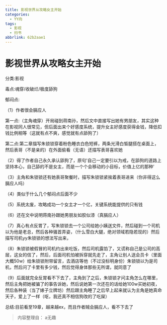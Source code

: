 ```yaml
---
title: 影视世界从攻略女主开始
categories:
  - YY向
tags:
  - 影视
  - 扫书
abbrlink: 62b2aae1
---
```

# 影视世界从攻略女主开始
分类:影视

毒点:魂穿/收破烂/极度舔狗

郁闷点:

（1）作者很会膈应人

第一点:（主角魂穿）开局碰到蒋南孙，然后文中直接写出她有男朋友，其实这种在影视同人很常见，但后面出来个好感度系统，提升女主好感度获得金钱，降低扣钱比例相等（这就有点不爽，感觉就有点舔狗了）

第二点:第二章描写朱锁锁穿着粉色睡衣白色短裤，两条光滑白皙腿搭在桌面上，然后表哥（不是亲的）在外面偷看（无语）还描写表哥喜欢她

（2）得了作者自己永久承认舔狗了，原句'自己一定要引以为戒，在舔狗的道路上坚持本心，自己舔的不是女主，而是一个个会移动的小目标，价值上亿的那种'

（3）主角和朱锁锁还有她表哥聚餐时，描写朱锁锁紧挨着表哥进来（你非得这么膈应人吗）

（4）类似于什么几个郁闷点后面不少

（5）系统太废，攻略成功一个女主才一个亿，关键系统能提供的只有钱

（6）还在文中说明蒋南孙跟她男朋友如胶似漆（真膈应人）

（7）真心有点反胃了，写朱锁锁去一个公司给她小姨送文件，然后碰到一个司机以为他是老总，然后各种骚首弄姿，（什么雪白大腿，绝对领域若隐若现的）然后描写司机yy朱锁锁的想法写出来，

（8）朱锁锁被假冒的司机约出来吃饭，然后司机露馅了，又谎称自己是公司的高层，这女的信了，然后，后面司机怕被拆穿就先走了，主角让别人送会员卡（里面大概50w）给朱锁锁附带留言，去酒店等他（不过没标明身份）朱锁锁以为是司机，然后问了卡里有多少钱，然后觉得身体那些无所谓，就同意了

（9）后面就完全反胃看不下去了，主角到了之后，朱锁锁才问主角怎么在哪里，然后主角把她被骗了的事告诉她，然后说她第一次还在的话给她100w买她初夜，然后各种装（当了婊子立牌坊）然后跟主角睡了之后早上起来就认为主角是她真命天子，爱上了一样（呕，我还真不相信狗改的了吃屎）

总结:目前看至19章，越来越ex，而且作者贼会膈应人，看不下去了


> 内容整理自： a无趣